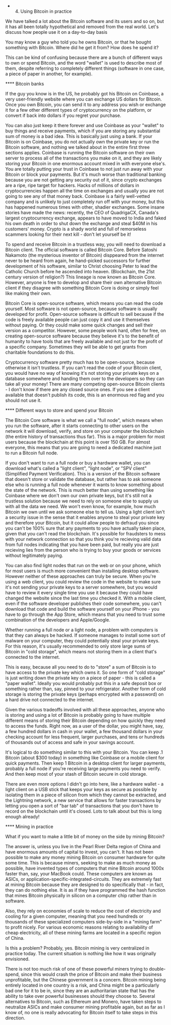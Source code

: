 * 4. Using Bitcoin in practice

We have talked a lot about the Bitcoin software and its users and so on, but it has all been totally hypothetical and removed from the real world. Let's discuss how people use it on a day-to-day basis

You may know a guy who told you he owns Bitcoin, or that he bought something with Bitcoin. Where did he get it from? How does he spend it? 

This can be kind of confusing because there are a bunch of different ways to own or spend Bitcoin, and the word "wallet" is used to describe most of them, despite referring to completely different things (software in one case, a piece of paper in another, for example).

**** Bitcoin banks

If the guy you know is in the US, he probably got his Bitcoin on Coinbase, a very user-friendly website where you can exchange US dollars for Bitcoin. Once you own Bitcoin, you can send it to any address you wish or exchange it for a few other different types of cryptocurrency on the platform, or convert if back into dollars if you regret your purchase.

You can also just keep it there forever and use Coinbase as your "wallet" to buy things and receive payments, which if you are storing any substantial sum of money is a bad idea. This is basically just using a bank. If your Bitcoin is on Coinbase, you do not actually own the private key or run the Bitcoin software, and nothing we talked about in the entire first three sections applies. Coinbase is running the Bitcoin software on their own server to process all of the transactions you make on it, and they are likely storing your Bitcoin in one enormous account mixed in with everyone else's. You are totally putting your trust in Coinbase to not just run away with your Bitcoin or block your payments. But it's much worse than traditional banking because you are not getting any security out of it, since crypto exchanges are a ripe, ripe target for hackers. Hacks of millions of dollars in cryptocurrencies happen all the time on exchanges and usually you are not going to see any of that money back. Coinbase is a fairly well-vetted company and is unlikely to just completely run off with your money, but this has happened numerous times with other, shadier exchanges. Some insane stories have made the news: recently, the CEO of QuadrigaCX, Canada's largest cryptocurrency exchange, appears to have moved to India and faked his own death in order to shut down the exchange and steal $40M in his customers' money. Crypto is a shady world and full of remorseless scammers looking for their next kill - don't let yourself be it! 

To spend and receive Bitcoin in a trustless way, you will need to download a Bitcoin client. The official software is called Bitcoin Core. Before Satoshi Nakamoto (the mysterious inventor of Bitcoin) disppeared from the internet never to be heard from again, he hand-picked successors for further development of his software, similar to Christ choosing Peter to lead the Catholic Church before he ascended into heaven. (Blockchain, the 21st century version of religion?) This lineage is now known as Bitcoin Core. However, anyone is free to develop and share their own alternative Bitcoin client if they disagree with something Bitcoin Core is doing or simply feel like making their own.

Bitcoin Core is open-source software, which means you can read the code yourself. Most software is not open-source, because software is usually developed for profit. Open-source software is difficult to sell because if the code is freely available people can just copy it and use it themselves without paying. Or they could make some quick changes and sell their version as a competitor. However, some people work hard, often for free, on creating open-source software because they believe it's to the benefit of humanity to have tools that are freely available and not just for the profit of a specific company. Sometimes they will be able to get grants from charitable foundations to do this. 

Cryptocurrency software pretty much has to be open-source, because otherwise it isn't trustless. If you can't read the code of your Bitcoin client, you would have no way of knowing it's not storing your private keys on a database somewhere and handing them over to the developers so they can take all your money! There are many competing open-source Bitcoin clients - I don't know if there are any closed source ones. If you see a client available that doesn't publish its code, this is an enormous red flag and you should not use it. 

**** Different ways to store and spend your Bitcoin

The Bitcoin Core software is what we call a "full node", which means when you run the software, after it starts connecting to other users on the network it will download, verify, and store on your computer the blockchain (the entire history of transactions thus far). This is a major problem for most users because the blockchain at this point is over 150 GB. For almost everyone, this means that you are going to need a dedicated machine just to run a Bitcoin full node. 

If you don't want to run a full node or buy a hardware wallet, you can download what's called a "light client", "light node", or "SPV client" (Simplified Payment Verification). This is a version of the Bitcoin software that doesn't store or validate the database, but rather has to ask someone else who is running a full node whenever it wants to know something about the state of the network. This is much better than using something like Coinbase where we don't own our own private keys, but it's still not a trustless solution because we need to rely on someone else to supply us with all the data we need. We won't even know, for example, how much Bitcoin we own until we ask someone else to tell us. Using a light client isn't a security issue in the sense that it enables anyone to steal your private key and therefore your Bitcoin, but it could allow people to defraud you since you can't be 100% sure that any payments to you have actually taken place, given that you can't read the blockchain. It's possible for fraudsters to mess with your network connection so that you think you're recieving valid data from full nodes indicating that you have been paid, but really you are just recieving lies from the person who is trying to buy your goods or services without legitimately paying. 

You can also find light nodes that run on the web or on your phone, which for most users is much more convenient than installing desktop software. However neither of these approaches can truly be secure. When you're using a web client, you could review the code in the website to make sure it's not sending your private keys to a server somewhere, but you would have to review it every single time you use it because they could have changed the website since the last time you checked it. With a mobile client, even if the software developer publishes their code somewhere, you can't download that code and build the software yourself on your iPhone - you have to go through the App Store, which means that you need to trust some combination of the developers and Apple/Google. 

Whether running a full node or a light node, a problem with computers is that they can always be hacked. If someone manages to install some sort of malware on your computer, they could potentially steal your private keys. For this reason, it's usually recommended to only store large sums of Bitcoin in "cold storage", which means not storing them in a client that's connected to the internet. 

This is easy, because all you need to do to "store" a sum of Bitcoin is to have access to the private key which owns it. So one form of "cold storage" is just writing down the private key on a piece of paper - this is called a "paper wallet". Ideally you would probably put this in a safe deposit box or something rather than, say, pinned to your refrigerator. Another form of cold storage is storing the private keys (perhaps encrypted with a password) on a hard drive not connected to the internet. 

Given the various tradeoffs involved with all these approaches, anyone who is storing and using a lot of Bitcoin is probably going to have multiple different means of storing their Bitcoin depending on how quickly they need to access the funds. Right now, as a user of the dollar, you might have, say, a few hundred dollars in cash in your wallet, a few thousand dollars in your checking account for less frequent, larger purchases, and tens or hundreds of thousands out of access and safe in your savings account. 

It's logical to do something similar to this with your Bitcoin. You can keep .1 Bitcoin (about $300 today) in something like Coinbase or a mobile client for quick payments. Then keep 1 Bitcoin in a desktop client for larger payments, probably a full node if you're receiving large payments you need to verify. And then keep most of your stash of Bitcoin secure in cold storage.

There are even more options I didn't go into here, like a hardware wallet -  a light client on a USB stick that keeps your keys as secure as possible by isolating them in a piece of silicon from which they cannot be extracted, and the Lightning network, a new service that allows for faster transactions by letting you open a sort of "bar tab" of transactions that you don't have to record on the blockchain until it's closed. Lots to talk about but this is long enough already!

**** Mining in practice 

What if you want to make a little bit of money on the side by mining Bitcoin? 

The answer is, unless you live in the Pearl River Delta region of China and have enormous amounts of capital to invest, you can't. It has not been possible to make any money mining Bitcoin on consumer hardware for quite some time. This is because miners, seeking to make as much money as possible, have invented types of computers that mine Bitcoin around 1000x faster than, say, your MacBook could. These computers are known as ASICs, or application-specific-integrated-circuits. They are extremely fast at mining Bitcoin because they are designed to do specifically that - in fact, they can do nothing else. It is as if they have programmed the hash function that mines Bitcoin physically in silicon on a computer chip rather than in software. 

Also, they rely on economies of scale to reduce the cost of electricity and cooling for a given computer, meaning that you need hundreds or thousands of these specialized computers side-by-side in a "mining farm" to profit nicely. For various economic reasons relating to availability of cheap electricity, all of these mining farms are located in a specific region of China. 

Is this a problem? Probably, yes. Bitcoin mining is very centralized in practice today. The current situation is nothing like how it was originally envisioned. 

There is not too much risk of one of these powerful miners trying to double-spend, since this would crash the price of Bitcoin and make their business unprofitable, but the Chinese government is a concern. Bitcoin mining being entirely located in one country is a risk, and China might be a particularly bad one for it to be in, since they are an authoritarian state that has the ability to take over powerful businesses should they choose to. Several alternatives to Bitcoin, such as Ethereum and Monero, have taken steps to neutralize ASICs and make consumer mining profitable again, but as far as I know of, no one is really advocating for Bitcoin itself to take steps in this direction.
